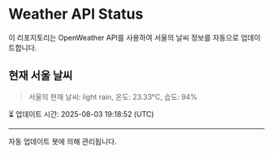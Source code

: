
# Weather API Status

이 리포지토리는 OpenWeather API를 사용하여 서울의 날씨 정보를 자동으로 업데이트합니다.

## 현재 서울 날씨
> 서울의 현재 날씨: light rain, 온도: 23.33°C, 습도: 94%

⏳ 업데이트 시간: 2025-08-03 19:18:52 (UTC)

---
자동 업데이트 봇에 의해 관리됩니다.
